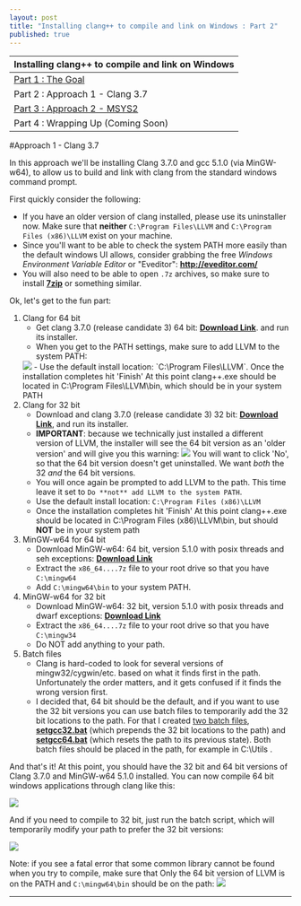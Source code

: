 ```yaml
---
layout: post
title: "Installing clang++ to compile and link on Windows : Part 2"
published: true
---
```



<table>
  <thead>
    <tr>
      <th>Installing clang++ to compile and link on Windows</th>
    </tr>
  </thead>
  <tbody>
    <tr>
      <td><a href=http://blog.johannesmp.com/2015/09/01/installing-clang-on-windows-pt1/>Part 1 : The Goal</a></td>
    </tr>
    <tr>
      <td></em>Part 2 : Approach 1 - Clang 3.7<em></td>
    </tr>
    <tr>
      <td><a href=http://blog.johannesmp.com/2015/09/01/installing-clang-on-windows-pt3/>Part 3 : Approach 2 - MSYS2</a></td>
    </tr>
    <tr>
      <td>Part 4 : Wrapping Up (Coming Soon)</td>
    </tr>
  </tbody>
</table>


#Approach 1 - Clang 3.7

In this approach we'll be installing Clang 3.7.0 and gcc 5.1.0 (via MinGW-w64), to allow us to build and link with clang from the standard windows command prompt.


First quickly consider the following:

- If you have an older version of clang installed, please use its uninstaller now. Make sure that **neither** `C:\Program Files\LLVM` and `C:\Program Files (x86)\LLVM` exist on your machine.
- Since you'll want to be able to check the system PATH more easily than the default windows UI allows, consider grabbing the free *Windows Environment Variable Editor* or "Eveditor": **http://eveditor.com/**
- You will also need to be able to open `.7z` archives, so make sure to install **[7zip](http://www.7-zip.org/)** or something similar.


Ok, let's get to the fun part:

1. Clang for 64 bit
    - Get clang 3.7.0 (release candidate 3) 64 bit: **[Download Link](http://llvm.org/pre-releases/3.7.0/rc3/LLVM-3.7.0-rc3-win64.exe)**. and run its installer.
    - When you get to the PATH settings, make sure to add LLVM to the system PATH:
    <img src=http://i.imgur.com/AIjaxKk.png />
    - Use the default install location: `C:\Program Files\LLVM`. Once the installation completes hit 'Finish' At this point clang++.exe should be located in C:\Program Files\LLVM\bin, which should be in your system PATH
2. Clang for 32 bit
    - Download and clang 3.7.0 (release candidate 3) 32 bit: **[Download Link](http://llvm.org/pre-releases/3.7.0/rc3/LLVM-3.7.0-rc3-win32.exe)**, and run its installer.
    - **IMPORTANT**: because we technically just installed a different version of LLVM, the installer will see the 64 bit version as an 'older version' and will give you this warning:
        <img src="http://i.imgur.com/TcfUY3b.png" />
        You will want to click 'No', so that the 64 bit version doesn't get uninstalled. We want *both* the 32 *and* the 64 bit versions.
    - You will once again be prompted to add LLVM to the path. This time leave it set to `Do **not** add LLVM to the system PATH`.
    - Use the default install location: `C:\Program Files (x86)\LLVM`
    - Once the installation completes hit 'Finish' At this point clang++.exe should be located in C:\Program Files (x86)\LLVM\bin, but should **NOT** be in your system path
3. MinGW-w64 for 64 bit
    - Download MinGW-w64: 64 bit, version 5.1.0 with posix threads and seh exceptions: **[Download Link](http://sourceforge.net/projects/mingw-w64/files/Toolchains%20targetting%20Win64/Personal%20Builds/mingw-builds/5.1.0/threads-posix/seh/x86_64-5.1.0-release-posix-seh-rt_v4-rev0.7z/download)**
    - Extract the `x86_64....7z` file to your root drive so that you have `C:\mingw64`
    - Add `C:\mingw64\bin` to your system PATH.
4. MinGW-w64 for 32 bit
    - Download MinGW-w64: 32 bit, version 5.1.0 with posix threads and dwarf exceptions: **[Download Link](http://sourceforge.net/projects/mingw-w64/files/Toolchains%20targetting%20Win32/Personal%20Builds/mingw-builds/5.1.0/threads-posix/dwarf/i686-5.1.0-release-posix-dwarf-rt_v4-rev0.7z/download)**
    - Extract the `x86_64....7z` file to your root drive so that you have `C:\mingw34`
    - Do NOT add anything to your path.
5. Batch files
    - Clang is hard-coded to look for several versions of mingw32/cygwin/etc. based on what it finds first in the path. Unfortunately the order matters, and it gets confused if it finds the wrong version first.
    - I decided that, 64 bit should be the default, and if you want to use the 32 bit versions you can use batch files to temporarily add the 32 bit locations to the path. For that I created [two batch files](https://gist.github.com/JohannesMP/1e7ed200367460255971), **[setgcc32.bat](https://gist.github.com/JohannesMP/1e7ed200367460255971/raw/61be418a184e6c0ab0ef36d07c5552d38a5670cf/setgcc32.bat)** (which prepends the 32 bit locations to the path) and **[setgcc64.bat](https://gist.github.com/JohannesMP/1e7ed200367460255971/raw/61be418a184e6c0ab0ef36d07c5552d38a5670cf/setgcc64.bat)** (which resets the path to its previous state). Both batch files should be placed in the path, for example in  C:\Utils .
    
And that's it! At this point, you should have the 32 bit and 64 bit versions of Clang 3.7.0 and MinGW-w64 5.1.0 installed. You can now compile 64 bit windows applications through clang like this:
  
  <img src="http://i.imgur.com/ZbQGQgT.png" />

And if you need to compile to 32 bit, just run the batch script, which will temporarily modify your path to prefer the 32 bit versions:

  <img src="http://i.imgur.com/hh0dRO2.png" />
  

Note: if you see a fatal error that some common library cannot be found when you try to compile, make sure that Only the 64 bit version of LLVM is on the PATH and `C:\mingw64\bin` should be on the path:
    <img src=http://i.imgur.com/UNerbDA.png />









----
